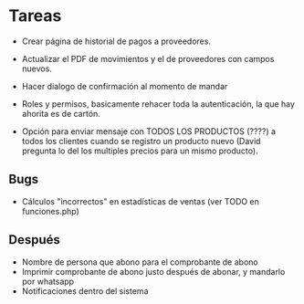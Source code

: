 # Tareas

- Crear página de historial de pagos a proveedores.
- Actualizar el PDF de movimientos y el de proveedores con campos nuevos.
- Hacer dialogo de confirmación al momento de mandar 

- Roles y permisos, basicamente rehacer toda la autenticación, la que hay ahorita es de cartón.
- Opción para enviar mensaje con TODOS LOS PRODUCTOS (????) a todos los clientes cuando se registro un producto nuevo (David pregunta lo del los multiples precios para un mismo producto).

## Bugs

- Cálculos "incorrectos" en estadísticas de ventas (ver TODO en funciones.php)

## Después

- Nombre de persona que abono para el comprobante de abono
- Imprimir comprobante de abono justo después de abonar, y mandarlo por whatsapp
- Notificaciones dentro del sistema
